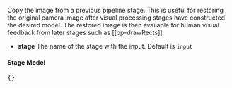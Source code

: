 Copy the image from a previous pipeline stage. This is useful for restoring the
original camera image after visual processing stages have constructed the desired model.
The restored image is then available for human visual feedback from later
stages such as [[op-drawRects]].

* **stage** The name of the stage with the input. Default is `input`

#### Stage Model
<pre>{}</pre>

